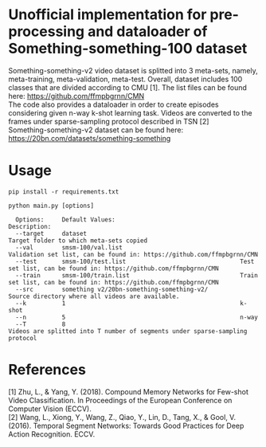 # Unofficial implementation for pre-processing and dataloader of Something-something-100 dataset
Something-something-v2 video dataset is splitted into 3 meta-sets, namely, meta-training, meta-validation, meta-test. Overall, dataset includes 100 classes that are divided according to CMU [1]. The list files can be found here: https://github.com/ffmpbgrnn/CMN  
The code also provides a dataloader in order to create episodes considering given n-way k-shot learning task. Videos are converted to the frames under sparse-sampling protocol described in TSN [2]  
Something-something-v2 dataset can be found here: https://20bn.com/datasets/something-something

# Usage
```
pip install -r requirements.txt
```

```
python main.py [options]
```

```
  Options:     Default Values:                                   Description:
  --target     dataset                                           Target folder to which meta-sets copied
  --val        smsm-100/val.list                                 Validation set list, can be found in: https://github.com/ffmpbgrnn/CMN
  --test       smsm-100/test.list                                Test set list, can be found in: https://github.com/ffmpbgrnn/CMN
  --train      smsm-100/train.list                               Train set list, can be found in: https://github.com/ffmpbgrnn/CMN 
  --src        something v2/20bn-something-something-v2/         Source directory where all videos are available. 
  --k          1                                                 k-shot 
  --n          5                                                 n-way
  --T          8                                                 Videos are splitted into T number of segments under sparse-sampling protocol
```
 
# References
[1] Zhu, L., & Yang, Y. (2018). Compound Memory Networks for Few-shot Video Classification. In Proceedings of the European Conference on Computer Vision (ECCV).  
[2] Wang, L., Xiong, Y., Wang, Z., Qiao, Y., Lin, D., Tang, X., & Gool, V. (2016). Temporal Segment Networks: Towards Good Practices for Deep Action Recognition. ECCV.

